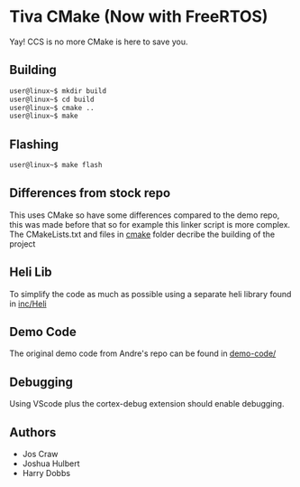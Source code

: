 # Tiva CMake (Now with FreeRTOS)
Yay! CCS is no more CMake is here to save you.

## Building
```bash
user@linux~$ mkdir build
user@linux~$ cd build
user@linux~$ cmake ..
user@linux~$ make
```
## Flashing
```bash
user@linux~$ make flash
```

## Differences from stock repo
This uses CMake so have some differences compared to the demo repo, this was made before that so for example this linker script is more complex. The CMakeLists.txt and files in [cmake](cmake) folder decribe the building of the project

## Heli Lib
To simplify the code as much as possible using a separate heli library found in [inc/Heli](inc/Heli)

## Demo Code
The original demo code from Andre's repo can be found in [demo-code/](demo_code)

## Debugging
Using VScode plus the cortex-debug extension should enable debugging.

## Authors
-   Jos Craw
-   Joshua Hulbert
-   Harry Dobbs
